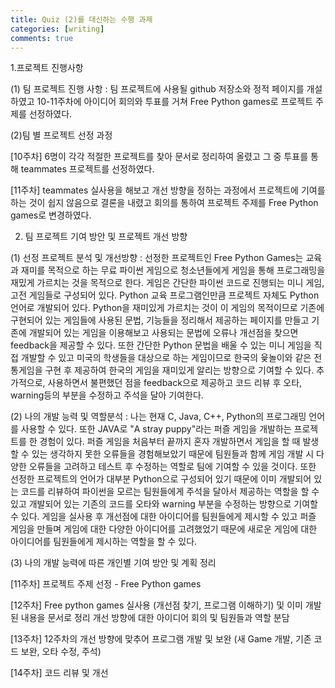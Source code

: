 ```yaml
---
title: Quiz (2)를 대신하는 수행 과제
categories: [writing]
comments: true
---
```


1.프로젝트 진행사항

(1) 팀 프로젝트 진행 사항 : 팀 프로젝트에 사용될 github 저장소와 정적 페이지를 개설하였고 10-11주차에 아이디어 회의와 투표를 거쳐 Free Python games로 프로젝트 주제를 선정하였다.

(2)팀 별 프로젝트 선정 과정 

[10주차] 6명이 각각 적절한 프로젝트를 찾아 문서로 정리하여 올렸고 그 중 투표를 통해 teammates 프로젝트를 선정하였다.

[11주차] teammates 실사용을 해보고 개선 방향을 정하는 과정에서 프로젝트에 기여를 하는 것이 쉽지 않음으로 결론을 내렸고 회의를 통하여 프로젝트 주제를 Free Python games로 변경하였다.

2. 팀 프로젝트 기여 방안 및 프로젝트 개선 방향

(1) 선정 프로젝트 분석 및 개선방향 : 선정한 프로젝트인 Free Python Games는 교육과 재미를 목적으로 하는 무료 파이썬 게임으로 청소년들에게 게임을 통해 프로그래밍을 재밌게 가르치는 것을 목적으로 한다. 게임은 간단한 파이썬 코드로 진행되는 미니 게임, 고전 게임들로 구성되어 있다. Python 교육 프로그램인만큼 프로젝트 자체도 Python 언어로 개발되어 있다.
Python을 재미있게 가르치는 것이 이 게임의 목적이므로 기존에 구현되어 있는 게임들에 사용된 문법, 기능들을 정리해서 제공하는 페이지를 만들고 기존에 개발되어 있는 게임을 이용해보고 사용되는 문법에 오류나 개선점을 찾으면 feedback을 제공할 수 있다. 또한 간단한 Python 문법을 배울 수 있는 미니 게임을 직접 개발할 수 있고 미국의 학생들을 대상으로 하는 게임이므로 한국의 윷놀이와 같은 전통게임을 구현 후 제공하여 한국의 게임을 재미있게 알리는 방향으로 기여할 수 있다. 추가적으로, 사용하면서 불편했던 점을 feedback으로 제공하고 코드 리뷰 후 오타, warning등의 부분을 수정하고 주석을 달아 기여한다.

(2) 나의 개발 능력 및 역할분석 : 나는 현재 C, Java, C++, Python의 프로그래밍 언어를 사용할 수 있다. 또한 JAVA로 "A stray puppy"라는 퍼즐 게임을 개발하는 프로젝트를 한 경험이 있다.
퍼즐 게임을 처음부터 끝까지 혼자 개발하면서 게임을 할 때 발생할 수 있는 생각하지 못한 오류들을 경험해보았기 때문에 팀원들과 함께 게임 개발 시 다양한 오류들을 고려하고 테스트 후 수정하는 역할로 팀에 기여할 수 있을 것이다. 또한 선정한 프로젝트의 언어가 대부분 Python으로 구성되어 있기 때문에 이미 개발되어 있는 코드를 리뷰하여 파이썬을 모르는 팀원들에게 주석을 달아서 제공하는 역할을 할 수 있고 개발되어 있는 기존의 코드를 오타와 warning 부분을 수정하는 방향으로 기여할 수 있다. 게임을 실사용 후 개선점에 대한 아이디어를 팀원들에게 제시할 수 있고 퍼즐 게임을 만들며 게임에 대한 다양한 아이디어를 고려했었기 때문에 새로운 게임에 대한 아이디어를 팀원들에게 제시하는 역할을 할 수 있다.

(3)  나의 개발 능력에 따른 개인별 기여 방안 및 계획 정리

[11주차] 프로젝트 주제 선정 - Free Python games

[12주차] Free python games 실사용 (개선점 찾기, 프로그램 이해하기) 및 이미 개발된 내용을 문서로 정리
         개선 방향에 대한 아이디어 회의 및 팀원들과 역할 분담
         
[13주차] 12주차의 개선 방향에 맞추어 프로그램 개발 및 보완 (새 Game 개발, 기존 코드 보완, 오타 수정, 주석)

[14주차] 코드 리뷰 및 개선

